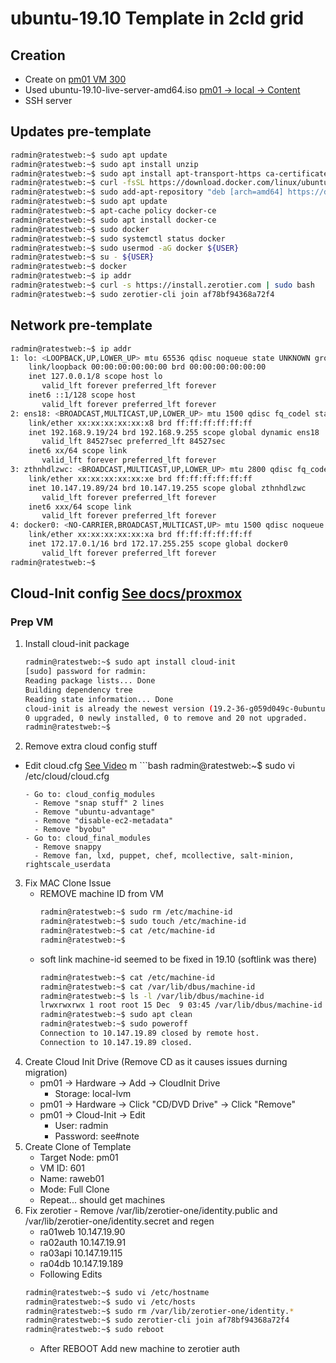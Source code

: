 # ubuntu-19.10 Template in 2cld grid

## Creation 

- Create on [pm01 VM 300](https://192.168.9.121:8006/#v1:0:=qemu%2F300:4::::::=cluster) 
- Used ubuntu-19.10-live-server-amd64.iso [pm01 -> local -> Content](https://192.168.9.121:8006/#v1:0:=storage%2Fpm01%2Flocal:4::19::::=cluster)
- SSH server

## Updates pre-template

```bash
radmin@ratestweb:~$ sudo apt update
radmin@ratestweb:~$ sudo apt install unzip
radmin@ratestweb:~$ sudo apt install apt-transport-https ca-certificates curl software-properties-common
radmin@ratestweb:~$ curl -fsSL https://download.docker.com/linux/ubuntu/gpg | sudo apt-key add -
radmin@ratestweb:~$ sudo add-apt-repository "deb [arch=amd64] https://download.docker.com/linux/ubuntu bionic stable"
radmin@ratestweb:~$ sudo apt update
radmin@ratestweb:~$ apt-cache policy docker-ce
radmin@ratestweb:~$ sudo apt install docker-ce
radmin@ratestweb:~$ sudo docker
radmin@ratestweb:~$ sudo systemctl status docker
radmin@ratestweb:~$ sudo usermod -aG docker ${USER}
radmin@ratestweb:~$ su - ${USER}
radmin@ratestweb:~$ docker
radmin@ratestweb:~$ ip addr
radmin@ratestweb:~$ curl -s https://install.zerotier.com | sudo bash
radmin@ratestweb:~$ sudo zerotier-cli join af78bf94368a72f4
```

## Network pre-template

```bash
radmin@ratestweb:~$ ip addr
1: lo: <LOOPBACK,UP,LOWER_UP> mtu 65536 qdisc noqueue state UNKNOWN group default qlen 1000
    link/loopback 00:00:00:00:00:00 brd 00:00:00:00:00:00
    inet 127.0.0.1/8 scope host lo
       valid_lft forever preferred_lft forever
    inet6 ::1/128 scope host 
       valid_lft forever preferred_lft forever
2: ens18: <BROADCAST,MULTICAST,UP,LOWER_UP> mtu 1500 qdisc fq_codel state UP group default qlen 1000
    link/ether xx:xx:xx:xx:xx:x8 brd ff:ff:ff:ff:ff:ff
    inet 192.168.9.19/24 brd 192.168.9.255 scope global dynamic ens18
       valid_lft 84527sec preferred_lft 84527sec
    inet6 xx/64 scope link 
       valid_lft forever preferred_lft forever
3: zthnhdlzwc: <BROADCAST,MULTICAST,UP,LOWER_UP> mtu 2800 qdisc fq_codel state UNKNOWN group default qlen 1000
    link/ether xx:xx:xx:xx:xx:xe brd ff:ff:ff:ff:ff:ff
    inet 10.147.19.89/24 brd 10.147.19.255 scope global zthnhdlzwc
       valid_lft forever preferred_lft forever
    inet6 xxx/64 scope link 
       valid_lft forever preferred_lft forever
4: docker0: <NO-CARRIER,BROADCAST,MULTICAST,UP> mtu 1500 qdisc noqueue state DOWN group default 
    link/ether xx:xx:xx:xx:xx:xa brd ff:ff:ff:ff:ff:ff
    inet 172.17.0.1/16 brd 172.17.255.255 scope global docker0
       valid_lft forever preferred_lft forever
radmin@ratestweb:~$ 
```

## Cloud-Init config [See docs/proxmox](https://github.com/2cld/gh/new/master/docs/proxmox)

### Prep VM

1. Install cloud-init package
    ```bash
    radmin@ratestweb:~$ sudo apt install cloud-init
    [sudo] password for radmin: 
    Reading package lists... Done
    Building dependency tree       
    Reading state information... Done
    cloud-init is already the newest version (19.2-36-g059d049c-0ubuntu3).
    0 upgraded, 0 newly installed, 0 to remove and 20 not upgraded.
    radmin@ratestweb:~$ 
    ```
2. Remove extra cloud config stuff
  - Edit cloud.cfg [See Video](https://youtu.be/8qwnXd1yRK4?list=PLT98CRl2KxKGDJbitpQQPOKE__pXlWH7U&t=118)
m    ```bash
    radmin@ratestweb:~$ sudo vi /etc/cloud/cloud.cfg
    ```
    - Go to: cloud_config_modules
      - Remove "snap stuff" 2 lines
      - Remove "ubuntu-advantage"
      - Remove "disable-ec2-metadata"
      - Remove "byobu"
    - Go to: cloud_final_modules
      - Remove snappy
      - Remove fan, lxd, puppet, chef, mcollective, salt-minion, rightscale_userdata
3. Fix MAC Clone Issue
    - REMOVE machine ID from VM
      ```bash
      radmin@ratestweb:~$ sudo rm /etc/machine-id 
      radmin@ratestweb:~$ sudo touch /etc/machine-id
      radmin@ratestweb:~$ cat /etc/machine-id 
      radmin@ratestweb:~$ 
      ```
    - soft link machine-id seemed to be fixed in 19.10 (softlink was there)
      ```bash
      radmin@ratestweb:~$ cat /etc/machine-id 
      radmin@ratestweb:~$ cat /var/lib/dbus/machine-id 
      radmin@ratestweb:~$ ls -l /var/lib/dbus/machine-id 
      lrwxrwxrwx 1 root root 15 Dec  9 03:45 /var/lib/dbus/machine-id -> /etc/machine-id
      radmin@ratestweb:~$ sudo apt clean
      radmin@ratestweb:~$ sudo poweroff
      Connection to 10.147.19.89 closed by remote host.
      Connection to 10.147.19.89 closed.
      ```
4. Create Cloud Init Drive (Remove CD as it causes issues durning migration)
    - pm01 -> Hardware -> Add -> CloudInit Drive
      - Storage: local-lvm
    - pm01 -> Hardware -> Click "CD/DVD Drive" -> Click "Remove"
    - pm01 -> Cloud-Init -> Edit
      - User: radmin
      - Password: see#note
5. Create Clone of Template 
    - Target Node: pm01
    - VM ID: 601
    - Name: raweb01
    - Mode: Full Clone
    - Repeat... should get machines
6. Fix zerotier - Remove /var/lib/zerotier-one/identity.public and /var/lib/zerotier-one/identity.secret and regen
    - ra01web   10.147.19.90
    - ra02auth  10.147.19.91
    - ra03api   10.147.19.115
    - ra04db    10.147.19.189
    - Following Edits
    ```bash
    radmin@ratestweb:~$ sudo vi /etc/hostname
    radmin@ratestweb:~$ sudo vi /etc/hosts
    radmin@ratestweb:~$ sudo rm /var/lib/zerotier-one/identity.* 
    radmin@ratestweb:~$ sudo zerotier-cli join af78bf94368a72f4
    radmin@ratestweb:~$ sudo reboot
    ```
    - After REBOOT Add new machine to zerotier auth

<!--
Before cloud init

radmin@ratestweb:~$ ip addr
1: lo: <LOOPBACK,UP,LOWER_UP> mtu 65536 qdisc noqueue state UNKNOWN group default qlen 1000
    link/loopback 00:00:00:00:00:00 brd 00:00:00:00:00:00
    inet 127.0.0.1/8 scope host lo
       valid_lft forever preferred_lft forever
    inet6 ::1/128 scope host 
       valid_lft forever preferred_lft forever
2: ens18: <BROADCAST,MULTICAST,UP,LOWER_UP> mtu 1500 qdisc fq_codel state UP group default qlen 1000
    link/ether 66:28:39:ef:63:58 brd ff:ff:ff:ff:ff:ff
    inet 192.168.9.19/24 brd 192.168.9.255 scope global dynamic ens18
       valid_lft 84527sec preferred_lft 84527sec
    inet6 fe80::6428:39ff:feef:6358/64 scope link 
       valid_lft forever preferred_lft forever
3: zthnhdlzwc: <BROADCAST,MULTICAST,UP,LOWER_UP> mtu 2800 qdisc fq_codel state UNKNOWN group default qlen 1000
    link/ether f6:a5:79:0d:b0:5e brd ff:ff:ff:ff:ff:ff
    inet 10.147.19.89/24 brd 10.147.19.255 scope global zthnhdlzwc
       valid_lft forever preferred_lft forever
    inet6 fe80::f4a5:79ff:fe0d:b05e/64 scope link 
       valid_lft forever preferred_lft forever
4: docker0: <NO-CARRIER,BROADCAST,MULTICAST,UP> mtu 1500 qdisc noqueue state DOWN group default 
    link/ether 02:42:6d:7a:49:0a brd ff:ff:ff:ff:ff:ff
    inet 172.17.0.1/16 brd 172.17.255.255 scope global docker0
       valid_lft forever preferred_lft forever
radmin@ratestweb:~$ sudo apt install cloud-init

After clone

radmin@ratestweb:~$ ip addr
1: lo: <LOOPBACK,UP,LOWER_UP> mtu 65536 qdisc noqueue state UNKNOWN group default qlen 1000
    link/loopback 00:00:00:00:00:00 brd 00:00:00:00:00:00
    inet 127.0.0.1/8 scope host lo
       valid_lft forever preferred_lft forever
    inet6 ::1/128 scope host 
       valid_lft forever preferred_lft forever
2: ens18: <BROADCAST,MULTICAST,UP,LOWER_UP> mtu 1500 qdisc fq_codel state UP group default qlen 1000
    link/ether 06:a2:31:2f:c2:15 brd ff:ff:ff:ff:ff:ff
    inet 192.168.9.15/24 brd 192.168.9.255 scope global dynamic ens18
       valid_lft 86302sec preferred_lft 86302sec
    inet6 fe80::4a2:31ff:fe2f:c215/64 scope link 
       valid_lft forever preferred_lft forever
3: zthnhdlzwc: <BROADCAST,MULTICAST,UP,LOWER_UP> mtu 2800 qdisc fq_codel state UNKNOWN group default qlen 1000
    link/ether f6:a5:79:0d:b0:5e brd ff:ff:ff:ff:ff:ff
    inet 10.147.19.89/24 brd 10.147.19.255 scope global zthnhdlzwc
       valid_lft forever preferred_lft forever
    inet6 fe80::f4a5:79ff:fe0d:b05e/64 scope link 
       valid_lft forever preferred_lft forever
4: docker0: <NO-CARRIER,BROADCAST,MULTICAST,UP> mtu 1500 qdisc noqueue state DOWN group default 
    link/ether 02:42:94:89:46:7e brd ff:ff:ff:ff:ff:ff
    inet 172.17.0.1/16 brd 172.17.255.255 scope global docker0
       valid_lft forever preferred_lft forever
       
-->
